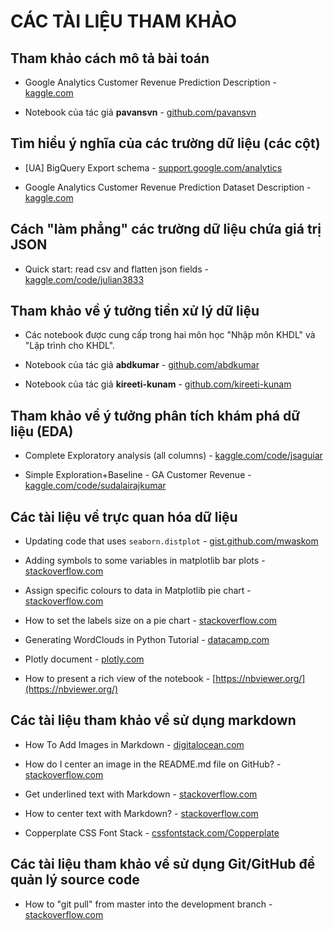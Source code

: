 # CÁC TÀI LIỆU THAM KHẢO

## Tham khảo cách mô tả bài toán

- Google Analytics Customer Revenue Prediction Description - [kaggle.com](https://www.kaggle.com/competitions/ga-customer-revenue-prediction#:~:text=Merger%20%26%20Entry-,Description,-link)

- Notebook của tác giả **pavansvn** - [github.com/pavansvn](https://github.com/pavansvn/Google-Analytics-Customer-Revenue-Prediction/blob/master/Google%20Analytics%20Customer%20Revenue%20Prediction%20%2B%20Baseline%20Model.ipynb)

## Tìm hiểu ý nghĩa của các trường dữ liệu (các cột)

- [UA] BigQuery Export schema - [support.google.com/analytics](https://support.google.com/analytics/answer/3437719?hl=en-GBanswer=1686200)

- Google Analytics Customer Revenue Prediction Dataset Description - [kaggle.com](https://www.kaggle.com/competitions/ga-customer-revenue-prediction/data)

## Cách "làm phẳng" các trường dữ liệu chứa giá trị JSON

- Quick start: read csv and flatten json fields - [kaggle.com/code/julian3833](https://www.kaggle.com/code/julian3833/1-quick-start-read-csv-and-flatten-json-fields/notebook)

## Tham khảo về ý tưởng tiền xử lý dữ liệu

- Các notebook được cung cấp trong hai môn học "Nhập môn KHDL" và "Lập trình cho KHDL".

- Notebook của tác giả **abdkumar** - [github.com/abdkumar](https://github.com/abdkumar/Google-Analytics-Customer-Revenue-Prediction/blob/master/customer%20revenue%20prediction.ipynb)

- Notebook của tác giả **kireeti-kunam** - [github.com/kireeti-kunam](https://github.com/kireeti-kunam/Google-Analytics-Customer-Revenue-Prediction/blob/master/case_study.ipynb)

## Tham khảo về ý tưởng phân tích khám phá dữ liệu (EDA)

- Complete Exploratory analysis (all columns) - [kaggle.com/code/jsaguiar](https://www.kaggle.com/code/jsaguiar/complete-exploratory-analysis-all-columns/notebook)

- Simple Exploration+Baseline - GA Customer Revenue - [kaggle.com/code/sudalairajkumar](https://www.kaggle.com/code/sudalairajkumar/simple-exploration-baseline-ga-customer-revenue)

## Các tài liệu về trực quan hóa dữ liệu

- Updating code that uses `seaborn.distplot` - [gist.github.com/mwaskom](https://gist.github.com/mwaskom/de44147ed2974457ad6372750bbe5751)

- Adding symbols to some variables in matplotlib bar plots - [stackoverflow.com](https://stackoverflow.com/questions/73189636/adding-symbols-to-some-variables-in-matplotlib-bar-plots)

- Assign specific colours to data in Matplotlib pie chart - [stackoverflow.com](https://stackoverflow.com/questions/35206282/assign-specific-colours-to-data-in-matplotlib-pie-chart)

- How to set the labels size on a pie chart - [stackoverflow.com](https://stackoverflow.com/questions/7082345/how-to-set-the-labels-size-on-a-pie-chart)

- Generating WordClouds in Python Tutorial - [datacamp.com](https://www.datacamp.com/tutorial/wordcloud-python)

- Plotly document - [plotly.com](https://plotly.com/python/)

- How to present a rich view of the notebook - [https://nbviewer.org/](https://nbviewer.org/)

## Các tài liệu tham khảo về sử dụng markdown

- How To Add Images in Markdown - [digitalocean.com](https://www.digitalocean.com/community/tutorials/markdown-markdown-images)

- How do I center an image in the README.md file on GitHub? - [stackoverflow.com](https://stackoverflow.com/questions/12090472/how-do-i-center-an-image-in-the-readme-md-file-on-github)

- Get underlined text with Markdown - [stackoverflow.com](https://stackoverflow.com/questions/3003476/get-underlined-text-with-markdown)

- How to center text with Markdown? - [stackoverflow.com](https://stackoverflow.com/questions/53419155/how-to-center-text-with-markdown)

- Copperplate CSS Font Stack - [cssfontstack.com/Copperplate](https://www.cssfontstack.com/Copperplate)

## Các tài liệu tham khảo về sử dụng Git/GitHub để quản lý source code

- How to "git pull" from master into the development branch - [stackoverflow.com](https://stackoverflow.com/questions/20101994/how-to-git-pull-from-master-into-the-development-branch)
